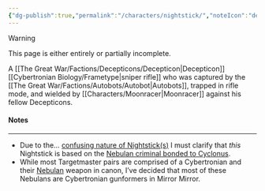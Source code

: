 ```yaml
---
{"dg-publish":true,"permalink":"/characters/nightstick/","noteIcon":"default"}
---
```

  
>[!warning] 
>This page is either entirely or partially incomplete. 

A [[The Great War/Factions/Decepticons/Decepticon\|Decepticon]] [[Cybertronian Biology/Frametype\|sniper rifle]] who was captured by the [[The Great War/Factions/Autobots/Autobot\|Autobots]], trapped in rifle mode, and wielded by [[Characters/Moonracer\|Moonracer]] against his fellow Decepticons.
#### Notes
---
- Due to the… [confusing nature of Nightstick(s)](https://tfwiki.net/wiki/Nightstick_(disambiguation)/grid) I must clarify that *this* Nightstick is based on the [Nebulan criminal bonded to Cyclonus](https://tfwiki.net/wiki/Nightstick_(G1)). 
- While most Targetmaster pairs are comprised of a Cybertronian and their [Nebulan](https://tfwiki.net/wiki/Nebulan) weapon in canon, I’ve decided that most of these Nebulans are Cybertronian gunformers in Mirror Mirror. 